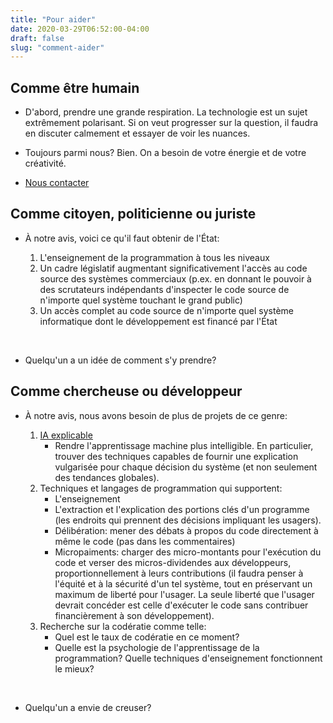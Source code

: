 ```yaml
---
title: "Pour aider"
date: 2020-03-29T06:52:00-04:00
draft: false
slug: "comment-aider"
---
```


## Comme être humain

* D'abord, prendre une grande respiration. La technologie est un sujet
  extrêmement polarisant. Si on veut progresser sur la question, il faudra en
  discuter calmement et essayer de voir les nuances. 
  
* Toujours parmi nous? Bien. On a besoin de votre énergie et de votre créativité.

* [Nous contacter](/apropos)

## Comme citoyen, politicienne ou juriste

* À notre avis, voici ce qu'il faut obtenir de l'État:

    1. L'enseignement de la programmation à tous les niveaux
    1. Un cadre législatif augmentant significativement l'accès au code source
      des systèmes commerciaux (p.ex. en donnant le pouvoir à des
      scrutateurs indépendants d'inspecter le code source de n'importe quel
      système touchant le grand public)
    1. Un accès complet au code source de n'importe quel système informatique
      dont le développement est financé par l'État

<br>

* Quelqu'un a un idée de comment s'y prendre?

## Comme chercheuse ou développeur

* À notre avis, nous avons besoin de plus de projets de ce genre:

    1. <a href="https://en.wikipedia.org/wiki/Explainable_artificial_intelligence" target="_blank">IA explicable</a>
        * Rendre l'apprentissage machine plus intelligible. En particulier,
          trouver des techniques capables de fournir une explication vulgarisée
          pour chaque décision du système (et non seulement des tendances
          globales).
    1. Techniques et langages de programmation qui supportent:
        * L'enseignement
        * L'extraction et l'explication des portions clés d'un programme (les
          endroits qui prennent des décisions impliquant les usagers).
        * Délibération: mener des débats à propos du code directement à même le
          code (pas dans les commentaires)
        * Micropaiments: charger des micro-montants pour l'exécution du code et
          verser des micros-dividendes aux développeurs, proportionnellement à
          leurs contributions (il faudra penser à l'équité et à la sécurité
          d'un tel système, tout en préservant un maximum de liberté pour
          l'usager. La seule liberté que l'usager devrait concéder est celle
          d'exécuter le code sans contribuer financièrement à son développement).
    1. Recherche sur la codératie comme telle:
        * Quel est le taux de codératie en ce moment?
        * Quelle est la psychologie de l'apprentissage de la programmation?
          Quelle techniques d'enseignement fonctionnent le mieux?

<br>

* Quelqu'un a envie de creuser?


<!--

## Comme consommateur, entrepreneure ou économiste

* Voici à notre avis ce à quoi il faut réfléchir:

    1. Quels logiciels libres sont déjà accessibles pour vous, votre famille, votre organisation ou entreprise?
        * P.ex: Firefox plutôt que Chrome, Gimp plutôt que Photoshop, Framadate plutôt que Doodle, Libreoffice plutôt que Office, etc.
        * Seriez-vous prêt à contribuer financièrement au développement de ces logiciels?
    1. Quelle façon alternative de financer le développement des outils informatiques connaissez-vous ou imaginez-vous?

-->




